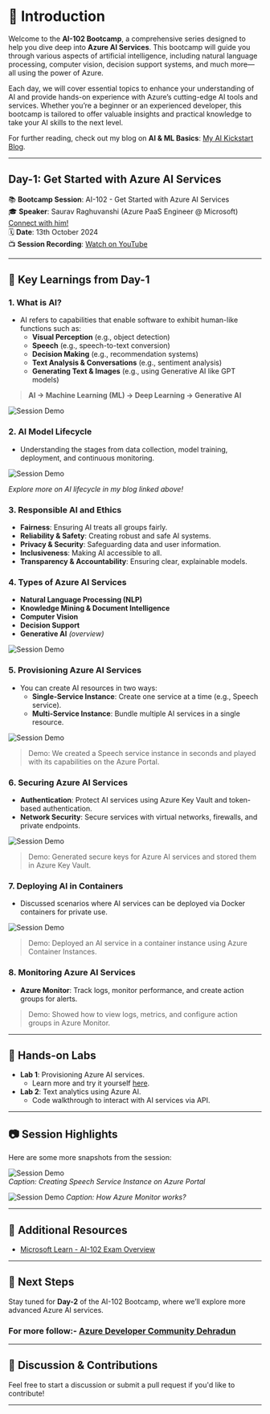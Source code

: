 # 📖 Introduction

Welcome to the **AI-102 Bootcamp**, a comprehensive series designed to help you dive deep into **Azure AI Services**. This bootcamp will guide you through various aspects of artificial intelligence, including natural language processing, computer vision, decision support systems, and much more—all using the power of Azure.

Each day, we will cover essential topics to enhance your understanding of AI and provide hands-on experience with Azure’s cutting-edge AI tools and services. Whether you’re a beginner or an experienced developer, this bootcamp is tailored to offer valuable insights and practical knowledge to take your AI skills to the next level.

For further reading, check out my blog on **AI & ML Basics**: [My AI Kickstart Blog](https://medium.com/@agarwalunnati0/my-kickstart-into-the-world-of-artificial-intelligence-machine-learning-5223deb904fe).

---

## Day-1: Get Started with Azure AI Services

📚 **Bootcamp Session**: AI-102 - Get Started with Azure AI Services  
🎓 **Speaker**: Saurav Raghuvanshi (Azure PaaS Engineer @ Microsoft) [Connect with him!](https://www.linkedin.com/in/sauravraghuvanshi/)   
🗓️ **Date**: 13th October 2024  
📺 **Session Recording**: [Watch on YouTube](https://www.youtube.com/live/Wb4nzibutiM)

---

## 🎯 Key Learnings from Day-1

### 1. **What is AI?**
   - AI refers to capabilities that enable software to exhibit human-like functions such as:
     - **Visual Perception** (e.g., object detection)
     - **Speech** (e.g., speech-to-text conversion)
     - **Decision Making** (e.g., recommendation systems)
     - **Text Analysis & Conversations** (e.g., sentiment analysis)
     - **Generating Text & Images** (e.g., using Generative AI like GPT models)

   > **AI -> Machine Learning (ML) -> Deep Learning -> Generative AI**

![Session Demo](https://github.com/unnati14ag/Azure-AI-Engineer-Associate-AI-102-Bootcamp/blob/main/Day-1/day1.2.png) 

### 2. **AI Model Lifecycle**
   - Understanding the stages from data collection, model training, deployment, and continuous monitoring.

![Session Demo](https://github.com/unnati14ag/Azure-AI-Engineer-Associate-AI-102-Bootcamp/blob/main/Day-1/day1.1.png) 
   
   *Explore more on AI lifecycle in my blog linked above!*

### 3. **Responsible AI and Ethics**
   - **Fairness**: Ensuring AI treats all groups fairly.
   - **Reliability & Safety**: Creating robust and safe AI systems.
   - **Privacy & Security**: Safeguarding data and user information.
   - **Inclusiveness**: Making AI accessible to all.
   - **Transparency & Accountability**: Ensuring clear, explainable models.
     
### 4. **Types of Azure AI Services**
   - **Natural Language Processing (NLP)**
   - **Knowledge Mining & Document Intelligence**
   - **Computer Vision**
   - **Decision Support**
   - **Generative AI** *(overview)*

![Session Demo](https://github.com/unnati14ag/Azure-AI-Engineer-Associate-AI-102-Bootcamp/blob/main/Day-1/day1.3.png) 

### 5. **Provisioning Azure AI Services**
   - You can create AI resources in two ways:
     - **Single-Service Instance**: Create one service at a time (e.g., Speech service).
     - **Multi-Service Instance**: Bundle multiple AI services in a single resource.

![Session Demo](https://github.com/unnati14ag/Azure-AI-Engineer-Associate-AI-102-Bootcamp/blob/main/Day-1/day1.4.png) 

   > Demo: We created a Speech service instance in seconds and played with its capabilities on the Azure Portal.

### 6. **Securing Azure AI Services**
   - **Authentication**: Protect AI services using Azure Key Vault and token-based authentication.
   - **Network Security**: Secure services with virtual networks, firewalls, and private endpoints.

![Session Demo](https://github.com/unnati14ag/Azure-AI-Engineer-Associate-AI-102-Bootcamp/blob/main/Day-1/day1.6.png) 

   > Demo: Generated secure keys for Azure AI services and stored them in Azure Key Vault.

### 7. **Deploying AI in Containers**
   - Discussed scenarios where AI services can be deployed via Docker containers for private use.

![Session Demo](https://github.com/unnati14ag/Azure-AI-Engineer-Associate-AI-102-Bootcamp/blob/main/Day-1/day1.7.png) 
   
   > Demo: Deployed an AI service in a container instance using Azure Container Instances.

### 8. **Monitoring Azure AI Services**
   - **Azure Monitor**: Track logs, monitor performance, and create action groups for alerts.

   > Demo: Showed how to view logs, metrics, and configure action groups in Azure Monitor.

---

## 🔧 Hands-on Labs

- **Lab 1**: Provisioning Azure AI services. 
  - Learn more and try it yourself [here](https://github.com/MicrosoftLearning/mslearn-ai-services).
- **Lab 2**: Text analytics using Azure AI.
  - Code walkthrough to interact with AI services via API.

---

## 📷 Session Highlights

Here are some more snapshots from the session:

![Session Demo](https://github.com/unnati14ag/Azure-AI-Engineer-Associate-AI-102-Bootcamp/blob/main/Day-1/day1.5.png)  
*Caption: Creating Speech Service Instance on Azure Portal*

![Session Demo](https://github.com/unnati14ag/Azure-AI-Engineer-Associate-AI-102-Bootcamp/blob/main/Day-1/day1.8.png) 
*Caption: How Azure Monitor works?*

---

## 📖 Additional Resources

- [Microsoft Learn - AI-102 Exam Overview](https://learn.microsoft.com/en-us/credentials/certifications/azure-ai-engineer/?practice-assessment-type=certification)  

---

## 📅 Next Steps

Stay tuned for **Day-2** of the AI-102 Bootcamp, where we’ll explore more advanced Azure AI services. 

### For more follow:- [Azure Developer Community Dehradun](https://linktr.ee/azdevdehradun)

---

## 💬 Discussion & Contributions

Feel free to start a discussion or submit a pull request if you'd like to contribute!

---

